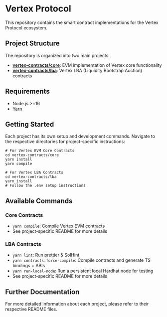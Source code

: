 # Vertex Protocol

This repository contains the smart contract implementations for the Vertex Protocol ecosystem.

## Project Structure

The repository is organized into two main projects:

- **[vertex-contracts/core](./vertex-contracts/core)**: EVM implementation of Vertex core functionality
- **[vertex-contracts/lba](./vertex-contracts/lba)**: Vertex LBA (Liquidity Bootstrap Auction) contracts

## Requirements

- Node.js >=16
- [Yarn](https://yarnpkg.com/)

## Getting Started

Each project has its own setup and development commands. Navigate to the respective directories for project-specific instructions:

```
# For Vertex EVM Core Contracts
cd vertex-contracts/core
yarn install
yarn compile

# For Vertex LBA Contracts
cd vertex-contracts/lba
yarn install
# Follow the .env setup instructions
```

## Available Commands

### Core Contracts

- `yarn compile`: Compile Vertex EVM contracts
- See project-specific README for more details

### LBA Contracts

- `yarn lint`: Run prettier & SolHint
- `yarn contracts:force-compile`: Compile contracts and generate TS bindings + ABIs
- `yarn run-local-node`: Run a persistent local Hardhat node for testing
- See project-specific README for more details

## Further Documentation

For more detailed information about each project, please refer to their respective README files.